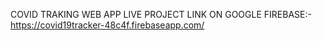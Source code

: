 COVID TRAKING WEB APP 
LIVE PROJECT LINK ON GOOGLE FIREBASE:- https://covid19tracker-48c4f.firebaseapp.com/
